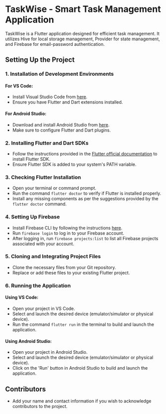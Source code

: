 # TaskWise - Smart Task Management Application

TaskWise is a Flutter application designed for efficient task management. It utilizes Hive for local storage management, Provider for state management, and Firebase for email-password authentication.

## Setting Up the Project

### 1. Installation of Development Environments

#### For VS Code:
- Install Visual Studio Code from [here](https://code.visualstudio.com/).
- Ensure you have Flutter and Dart extensions installed.

#### For Android Studio:
- Download and install Android Studio from [here](https://developer.android.com/studio).
- Make sure to configure Flutter and Dart plugins.

### 2. Installing Flutter and Dart SDKs

- Follow the instructions provided in the [Flutter official documentation](https://flutter.dev/docs/get-started/install) to install Flutter SDK.
- Ensure Flutter SDK is added to your system's PATH variable.

### 3. Checking Flutter Installation

- Open your terminal or command prompt.
- Run the command `flutter doctor` to verify if Flutter is installed properly.
- Install any missing components as per the suggestions provided by the `flutter doctor` command.

### 4. Setting Up Firebase

- Install Firebase CLI by following the instructions [here](https://firebase.google.com/docs/cli).
- Run `firebase login` to log in to your Firebase account.
- After logging in, run `firebase projects:list` to list all Firebase projects associated with your account.

### 5. Cloning and Integrating Project Files

- Clone the necessary files from your Git repository.
- Replace or add these files to your existing Flutter project.

### 6. Running the Application

#### Using VS Code:
- Open your project in VS Code.
- Select and launch the desired device (emulator/simulator or physical device).
- Run the command `flutter run` in the terminal to build and launch the application.

#### Using Android Studio:
- Open your project in Android Studio.
- Select and launch the desired device (emulator/simulator or physical device).
- Click on the 'Run' button in Android Studio to build and launch the application.

## Contributors

- Add your name and contact information if you wish to acknowledge contributors to the project.
